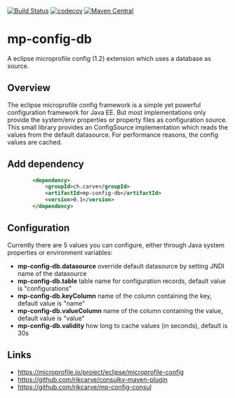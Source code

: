 [![Build Status](https://travis-ci.org/rikcarve/mp-config-db.svg?branch=master)](https://travis-ci.org/rikcarve/mp-config-db)
[![codecov](https://codecov.io/gh/rikcarve/mp-config-db/branch/master/graph/badge.svg)](https://codecov.io/gh/rikcarve/mp-config-db)
[![Maven Central](https://maven-badges.herokuapp.com/maven-central/ch.carve/mp-config-db/badge.svg?style=flat-square)](https://maven-badges.herokuapp.com/maven-central/ch.carve/mp-config-db/)

# mp-config-db
A eclipse microprofile config (1.2) extension which uses a database as source.

## Overview
The eclipse microprofile config framework is a simple yet powerful configuration framework for Java EE. But most implementations only provide the system/env properties or property files as configuration source. This small library provides an ConfigSource implementation which reads the values from the default datasource. For performance reasons, the config values are cached.

## Add dependency
```xml
        <dependency>
            <groupId>ch.carve</groupId>
            <artifactId>mp-config-db</artifactId>
            <version>0.1</version>
        </dependency>
```

## Configuration
Currently there are 5 values you can configure, either through Java system properties or environment variables:
* **mp-config-db.datasource** override default datasource by setting JNDI name of the datasource
* **mp-config-db.table** table name for configuration records, default value is "configurations"
* **mp-config-db.keyColumn** name of the column containing the key, default value is "name"
* **mp-config-db.valueColumn** name of the column containing the value, default value is "value"
* **mp-config-db.validity** how long to cache values (in seconds), default is 30s


## Links
* https://microprofile.io/project/eclipse/microprofile-config
* https://github.com/rikcarve/consulkv-maven-plugin
* https://github.com/rikcarve/mp-config-consul
